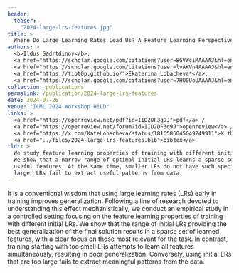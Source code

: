 ```yaml
---
header:
  teaser:
    "2024-large-lrs-features.jpg"
title: >
  Where Do Large Learning Rates Lead Us? A Feature Learning Perspective
authors: >
  <b>Ildus Sadrtdinov</b>, 
  <a href="https://scholar.google.com/citations?user=BGVWciMAAAAJ&hl=en">Maxim Kodryan</a>,
  <a href="https://scholar.google.com/citations?user=lvAKVn4AAAAJ&hl=en">Eduard Pokonechny*</a>,
  <a href="https://tipt0p.github.io/">Ekaterina Lobacheva*</a>,
  <a href="https://scholar.google.com/citations?user=7HU0UoUAAAAJ&hl=en">Dmitry Vetrov*</a>
collection: publications
permalink: /publication/2024-large-lrs-features
date: 2024-07-26
venue: "ICML 2024 Workshop HiLD"
links: >
  <a href="https://openreview.net/pdf?id=IID2DF3q9J">pdf</a> /
  <a href="https://openreview.net/forum?id=IID2DF3q9J">openreview</a> /
  <a href="https://x.com/KateLobacheva/status/1816586045049249911">X thread</a> /
  <a href="../files/2024-large-lrs-features.bib">bibtex</a>
tldr: >
  We study feature learning properties of training with different initial LRs.
  We show that a narrow range of optimal initial LRs learns a sparse set of the most
  useful features. At the same time, smaller LRs do not have such specialization, while
  larger LRs fail to extract useful patterns from data.
---
```


It is a conventional wisdom that using large learning rates (LRs) early
in training improves generalization. Following a line of research devoted to
understanding this effect mechanistically, we conduct an empirical study in
a controlled setting focusing on the feature learning properties of training
with different initial LRs. We show that the range of initial LRs providing
the best generalization of the final solution results in a sparse set of learned features, 
with a clear focus on those most relevant for the task. In contrast, training starting
with too small LRs attempts to learn all features simultaneously, resulting in
poor generalization. Conversely, using initial LRs that are too large fails
to extract meaningful patterns from the data.